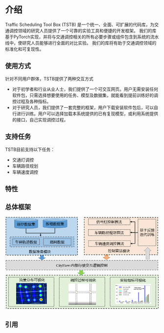 # 介绍

Traffic Scheduling Tool Box (TSTB) 是一个统一、全面、可扩展的代码库，为交通调控领域的研究人员提供了一个可靠的实验工具和便捷的开发框架。 我们的库基于PyTorch实现，并将与交通调控相关的所有必要步骤或组件包含到系统的流水线中，使研究人员能够进行全面的对比实验。 我们的库将有助于交通调控领域的标准化和可复现性。



## 使用方式

针对不同用户群体，TSTB提供了两种交互方式

- 对于初学者和行业从业人士，我们提供了一个可交互网页。用户无需安装任何软件包，只需选择想要使用的任务、模型及数据集，就能看到提前训练好的调控过程及各种指标。
- 对于研究人员，我们提供了一套完整的框架，用户下载安装软件包后，可以自行进行训练。用户可以选择加载本系统提供的已有复现模型，或利用系统提供的接口，自己实现调控过程。



## 支持任务

TSTB目前支持以下任务：

- 交通灯调控
- 车辆路径规划
- 车辆速度调控



## 特性



## 总体框架

![](../_static/框架图.png)



## 引用






